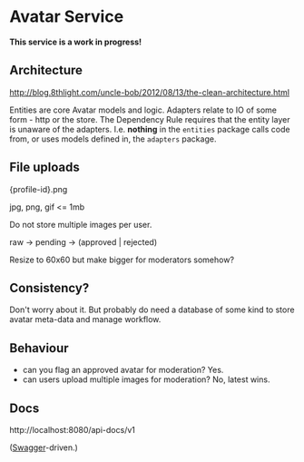 Avatar Service
==============

**This service is a work in progress!**

## Architecture

http://blog.8thlight.com/uncle-bob/2012/08/13/the-clean-architecture.html

Entities are core Avatar models and logic. Adapters relate to IO of some
form - http or the store. The Dependency Rule requires that the entity 
layer is unaware of the adapters. I.e. **nothing** in the `entities` package 
calls code from, or uses models defined in, the `adapters` package.

## File uploads

{profile-id}.png

jpg, png, gif <= 1mb

Do not store multiple images per user.

raw -> pending -> (approved | rejected)

Resize to 60x60 but make bigger for moderators somehow?

## Consistency?

Don't worry about it. But probably do need a database of some kind to 
store avatar meta-data and manage workflow.

## Behaviour

* can you flag an approved avatar for moderation? Yes.
* can users upload multiple images for moderation? No, latest wins.

## Docs

http://localhost:8080/api-docs/v1

([Swagger](http://swagger.io/)-driven.)